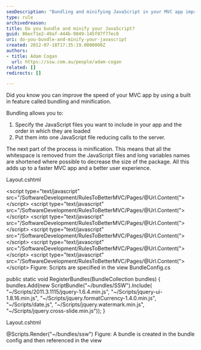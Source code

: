 ```yaml
---
seoDescription: "Bundling and minifying JavaScript in your MVC app improves performance by reducing server calls."
type: rule
archivedreason: 
title: Do you bundle and minify your JavaScript?
guid: 86ecf1e2-49af-444b-9849-145f87f77ec0
uri: do-you-bundle-and-minify-your-javascript
created: 2012-07-18T17:35:19.0000000Z
authors:
- title: Adam Cogan
  url: https://ssw.com.au/people/adam-cogan
related: []
redirects: []

---
```


Did you know you can improve the speed of your MVC app by using a built in feature called bundling and minification.

<!--endintro-->

Bundling allows you to:

1. Specify the JavaScript files you want to include in your app and the order in which they are loaded
2. Put them into one JavaScript file reducing calls to the server.

The next part of the process is minification. This means that all the whitespace is removed from the JavaScript files and long variables names are shortened where possible to decrease the size of the package.
All this adds up to a faster MVC app and a better user experience.

Layout.cshtml

&lt;script type="text/javascript" src="/SoftwareDevelopment/RulesToBetterMVC/Pages/@Url.Content("&gt;&lt;/script&gt;
&lt;script type="text/javascript" src="/SoftwareDevelopment/RulesToBetterMVC/Pages/@Url.Content("&gt;&lt;/script&gt;
&lt;script type="text/javascript" src="/SoftwareDevelopment/RulesToBetterMVC/Pages/@Url.Content("&gt;&lt;/script&gt;
&lt;script type="text/javascript" src="/SoftwareDevelopment/RulesToBetterMVC/Pages/@Url.Content("&gt;&lt;/script&gt;
&lt;script type="text/javascript" src="/SoftwareDevelopment/RulesToBetterMVC/Pages/@Url.Content("&gt;&lt;/script&gt;
&lt;script type="text/javascript" src="/SoftwareDevelopment/RulesToBetterMVC/Pages/@Url.Content("&gt;&lt;/script&gt;
Figure: Scripts are specified in the view
BundleConfig.cs

public static void RegisterBundles(BundleCollection bundles)
{
bundles.Add(new ScriptBundle("~/bundles/SSW").Include(
"~/Scripts/2011.3.1115/jquery-1.6.4.min.js",
"~/Scripts/jquery-ui-1.8.16.min.js",
"~/Scripts/jquery.formatCurrency-1.4.0.min.js",
"~/Scripts/date.js",
"~/Scripts/jquery.watermark.min.js",
"~/Scripts/jquery.cross-slide.min.js"));
}

Layout.cshtml

@Scripts.Render("~/bundles/ssw") Figure: A bundle is created in the bundle config and then referenced in the view
